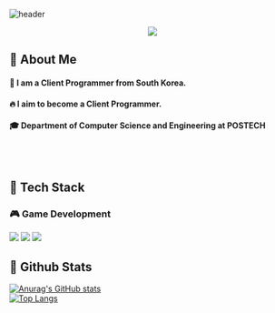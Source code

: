 <div>
  
  <!--Header-->
  ![header](https://capsule-render.vercel.app/api?type=waving&color=gradient&height=300&section=header&text=Welcome%20to%20Seokhwan's%20Github!%20%F0%9F%A4%97&fontSize=40)
  <p align='center'>
  <!-- gmail -->
  <img src="https://img.shields.io/badge/orion3860@gmail.com-EA4335?style=flat-square&logo=gmail&logoColor=white"/>
  </p>
</div>

<div>
  <!--Body-->
  
  ## 👀 About Me
  #### :raising_hand: I am a Client Programmer from South Korea.<br/>
  #### :fire: I aim to become a Client Programmer.<br/>
  #### :mortar_board: Department of Computer Science and Engineering at POSTECH
  <br/>
  <br/>
  
 ## 🧱 Tech Stack

  ### 🎮 Game Development
  <!--Unity-->
  <img src="https://img.shields.io/badge/Unity-000000?style=flat-square&logo=unity&logoColor=white"/>
  <!--C#-->
  <img src="https://img.shields.io/badge/C%23-239120?style=flat-square&logo=c-sharp&logoColor=white"/>
  <!--C++-->
  <img src="https://img.shields.io/badge/C++-00599C?style=flat-square&logo=C%2B%2B&logoColor=white"/>
  <br/>
  
  ## 🤔 Github Stats
  [![Anurag's GitHub stats](https://github-readme-stats.vercel.app/api?username=Seokhwan98)](https://github.com/anuraghazra/github-readme-stats)
  <br/>
  [![Top Langs](https://github-readme-stats.vercel.app/api/top-langs/?username=Seokhwan98)](https://github.com/anuraghazra/github-readme-stats)
  
</div>
